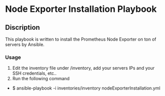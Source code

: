 # Node Exporter Installation Playbook

## Discription

This playbook is written to install the Prometheus Node Exporter on ton of servers by Ansible.

### Usage

1. Edit the inventory file under /inventory, add your servers IPs and your SSH credentials, etc..
2. Run the following command

* $ ansible-playbook -i inventories/inventory nodeExporterInstallation.yml
